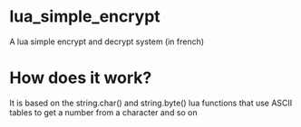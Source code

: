 # lua_simple_encrypt
A lua simple encrypt and decrypt system (in french)

# How does it work?
It is based on the string.char() and string.byte() lua functions that use ASCII tables to get a number from a character and so on

